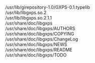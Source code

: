 /usr/lib/girepository-1.0/GXPS-0.1.typelib  
/usr/lib/libgxps.so.2  
/usr/lib/libgxps.so.2.1.1  
/usr/share/doc/libgxps  
/usr/share/doc/libgxps/AUTHORS  
/usr/share/doc/libgxps/COPYING  
/usr/share/doc/libgxps/ChangeLog  
/usr/share/doc/libgxps/NEWS  
/usr/share/doc/libgxps/README  
/usr/share/doc/libgxps/TODO  
